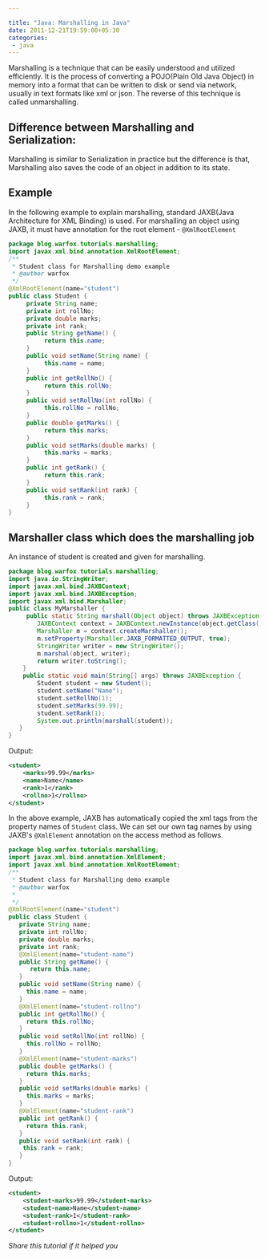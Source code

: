 ```yaml
---

title: "Java: Marshalling in Java"
date: 2011-12-21T19:59:00+05:30
categories:
 - java
---
```

Marshalling is a technique that can be easily understood and utilized efficiently. It is the process of converting a POJO(Plain Old Java Object) in memory into a format that can be written to disk or send via network, usually in text formats like xml or json. The reverse of this technique is called unmarshalling.

## Difference between Marshalling and Serialization:
Marshalling is similar to Serialization in practice but the difference is that, Marshalling also saves the code of an object in addition to its state.

## Example
In the following example to explain marshalling, standard JAXB(Java Architecture for XML Binding) is used. For marshalling an object using JAXB, it must have annotation for the root element - `@XmlRootElement`

``` java
package blog.warfox.tutorials.marshalling;
import javax.xml.bind.annotation.XmlRootElement;
/**
 * Student class for Marshalling demo example
 * @author warfox
 */
@XmlRootElement(name="student")
public class Student {
     private String name;
     private int rollNo;
     private double marks;
     private int rank;
     public String getName() {
          return this.name;
     }
     public void setName(String name) {
          this.name = name;
     }
     public int getRollNo() {
          return this.rollNo;
     }
     public void setRollNo(int rollNo) {
          this.rollNo = rollNo;
     }
     public double getMarks() {
          return this.marks;
     }
     public void setMarks(double marks) {
          this.marks = marks;
     }
     public int getRank() {
          return this.rank;
     }
     public void setRank(int rank) {
          this.rank = rank;
     }
}
```

## Marshaller class which does the marshalling job
An instance of student is created and given for marshalling.

``` java
package blog.warfox.tutorials.marshalling;
import java.io.StringWriter;
import javax.xml.bind.JAXBContext;
import javax.xml.bind.JAXBException;
import javax.xml.bind.Marshaller;
public class MyMarshaller {
     public static String marshall(Object object) throws JAXBException {
        JAXBContext context = JAXBContext.newInstance(object.getClass());
        Marshaller m = context.createMarshaller();
        m.setProperty(Marshaller.JAXB_FORMATTED_OUTPUT, true);
        StringWriter writer = new StringWriter();
        m.marshal(object, writer);
        return writer.toString();
    }
    public static void main(String[] args) throws JAXBException {
        Student student = new Student();
        student.setName("Name");
        student.setRollNo(1);
        student.setMarks(99.99);
        student.setRank(1);
        System.out.println(marshall(student));
   }
}
```

Output:

``` xml
<student>
    <marks>99.99</marks>
    <name>Name</name>
    <rank>1</rank>
    <rollno>1</rollno>
</student>
```

In the above example, JAXB has automatically copied the xml tags from the property names of `Student` class. We can set our own tag names by using JAXB's `@XmlElement` annotation on the access method as follows.

``` java
package blog.warfox.tutorials.marshalling;
import javax.xml.bind.annotation.XmlElement;
import javax.xml.bind.annotation.XmlRootElement;
/**
 * Student class for Marshalling demo example
 * @author warfox
 *
 */
@XmlRootElement(name="student")
public class Student {
   private String name;
   private int rollNo;
   private double marks;
   private int rank;
   @XmlElement(name="student-name")
   public String getName() {
      return this.name;
   }
   public void setName(String name) {
     this.name = name;
   }
   @XmlElement(name="student-rollno")
   public int getRollNo() {
     return this.rollNo;
   }
   public void setRollNo(int rollNo) {
     this.rollNo = rollNo;
   }
   @XmlElement(name="student-marks")
   public double getMarks() {
     return this.marks;
   }
   public void setMarks(double marks) {
     this.marks = marks;
   }
   @XmlElement(name="student-rank")
   public int getRank() {
     return this.rank;
   }
   public void setRank(int rank) {
    this.rank = rank;
   }
}
```

Output:

``` xml
<student>
    <student-marks>99.99</student-marks>
    <student-name>Name</student-name>
    <student-rank>1</student-rank>
    <student-rollno>1</student-rollno>
</student>
```
*Share this tutorial if it helped you*
